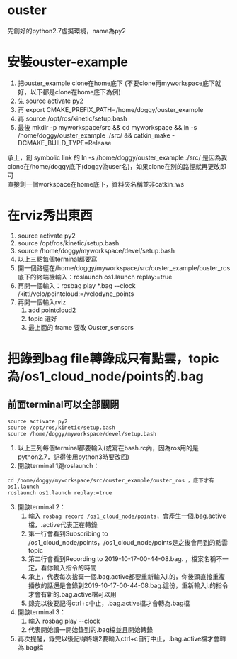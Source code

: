 # ouster

先創好的python2.7虛擬環境，name為py2

安裝ouster-example
===

1. 把ouster_example clone在home底下 (不要clone再myworkspace底下就好，以下都是clone在home底下為例)  
2. 先 source activate py2
3. 再 export CMAKE_PREFIX_PATH=/home/doggy/ouster_example
4. 再 source /opt/ros/kinetic/setup.bash
5. 最後 mkdir -p myworkspace/src && cd myworkspace && ln -s /home/doggy/ouster_example ./src/ && catkin_make -DCMAKE_BUILD_TYPE=Release

承上，創 symbolic link 的 ln -s /home/doggy/ouster_example ./src/ 是因為我clone在/home/doggy底下(doggy為user名)，如果clone在別的路徑就再更改即可  
直接創一個workspace在home底下，資料夾名稱並非catkin_ws

在rviz秀出東西
===

1. source activate py2
2. source /opt/ros/kinetic/setup.bash
3. source /home/doggy/myworkspace/devel/setup.bash
4. 以上三點每個terminal都要寫
5. 開一個路徑在/home/doggy/myworkspace/src/ouster_example/ouster_ros底下的終端機輸入：roslaunch os1.launch replay:=true
6. 再開一個輸入：rosbag play *.bag --clock /kitti/velo/pointcloud:=/velodyne_points
7. 再開一個輸入rviz
   1. add pointcloud2
   2. topic 選好
   3. 最上面的 frame 要改 Ouster_sensors



把錄到bag file轉錄成只有點雲，topic為/os1_cloud_node/points的.bag
===

前面terminal可以全部關閉
---
```
source activate py2
source /opt/ros/kinetic/setup.bash
source /home/doggy/myworkspace/devel/setup.bash
```
1. 以上三列每個terminal都要輸入(或寫在bash.rc內，因為ros用的是python2.7，記得使用python3時要改回)
2. 開啟terminal 1跑roslaunch：
```
cd /home/doggy/myworkspace/src/ouster_example/ouster_ros ，底下才有os1.launch
roslaunch os1.launch replay:=true
```
3. 開啟terminal 2：
   1. 輸入 `rosbag record /os1_cloud_node/points`，會產生一個.bag.active檔，.active代表正在轉錄
   2. 第一行會看到Subscribing to /os1_cloud_node/points，/os1_cloud_node/points是之後會用到的點雲topic
   3. 第二行會看到Recording to 2019-10-17-00-44-08.bag. ，檔案名稱不一定，看你輸入指令的時間
   4. 承上，代表每次捨棄一個.bag.active都要重新輸入i.的，你後頭直接重複播放的話還是會錄到2019-10-17-00-44-08.bag.這份，重新輸入i.的指令才會有新的.bag.active檔可以用
   5. 錄完以後要記得ctrl+c中止，.bag.active檔才會轉為.bag檔
4. 開啟terminal 3：
   1. 輸入 rosbag play --clock <bagfile>
   2. 代表開始讀一開始錄到的.bag檔並且開始轉錄
5. 再次提醒，錄完以後記得終端2要輸入ctrl+c自行中止，.bag.active檔才會轉為.bag檔
